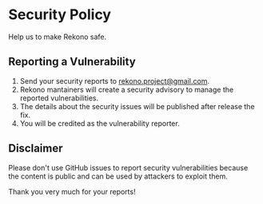 # Security Policy

Help us to make Rekono safe.

## Reporting a Vulnerability

1. Send your security reports to rekono.project@gmail.com.
2. Rekono mantainers will create a security advisory to manage the reported vulnerabilities.
3. The details about the security issues will be published after release the fix.
4. You will be credited as the vulnerability reporter.

## Disclaimer

Please don't use GitHub issues to report security vulnerabilities because the content is public and can be used by attackers to exploit them.

Thank you very much for your reports!
